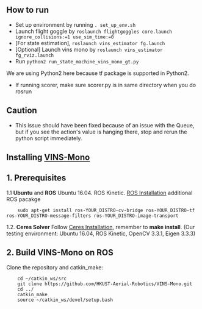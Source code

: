 ## How to run

* Set up environment by running ```. set_up_env.sh```
* Launch flight goggle by ```roslaunch flightgoggles core.launch ignore_collisions:=1 use_sim_time:=0```
* [For state estimation], ```roslaunch vins_estimator fg.launch```
* [Optional] Launch vins mono by ```roslaunch vins_estimator fg_rviz.launch```
* Run ```python2 run_state_machine_vins_mono_gt.py```

We are using Python2 here because tf package is supported in Python2.

* If running scorer, make sure scorer.py is in same directory when you do rosrun

## Caution
* This issue should have been fixed because of an issue with the Queue, but if you see the action's value is hanging there, stop and rerun the python script immediately.

## Installing [VINS-Mono](https://github.com/HKUST-Aerial-Robotics/VINS-Mono) 
## 1. Prerequisites
1.1 **Ubuntu** and **ROS**
Ubuntu  16.04.
ROS Kinetic. [ROS Installation](http://wiki.ros.org/ROS/Installation)
additional ROS pacakge
```
    sudo apt-get install ros-YOUR_DISTRO-cv-bridge ros-YOUR_DISTRO-tf ros-YOUR_DISTRO-message-filters ros-YOUR_DISTRO-image-transport
```


1.2. **Ceres Solver**
Follow [Ceres Installation](http://ceres-solver.org/installation.html), remember to **make install**.
(Our testing environment: Ubuntu 16.04, ROS Kinetic, OpenCV 3.3.1, Eigen 3.3.3) 

## 2. Build VINS-Mono on ROS
Clone the repository and catkin_make:
```
    cd ~/catkin_ws/src
    git clone https://github.com/HKUST-Aerial-Robotics/VINS-Mono.git
    cd ../
    catkin_make
    source ~/catkin_ws/devel/setup.bash
